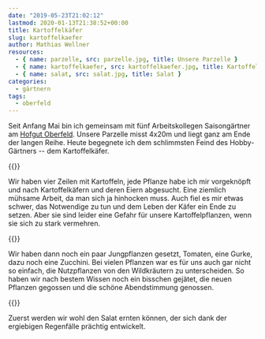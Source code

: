 ```yaml
---
date: "2019-05-23T21:02:12"
lastmod: 2020-01-13T21:38:52+00:00
title: Kartoffelkäfer
slug: kartoffelkaefer
author: Mathias Wellner
resources:
  - { name: parzelle, src: parzelle.jpg, title: Unsere Parzelle }
  - { name: kartoffelkaefer, src: kartoffelkaefer.jpg, title: Kartoffelkäfer }
  - { name: salat, src: salat.jpg, title: Salat }
categories:
  - gärtnern
tags:
  - oberfeld
---
```

Seit Anfang Mai bin ich gemeinsam mit fünf Arbeitskollegen Saisongärtner am [Hofgut Oberfeld](https://www.landwirtschaft-oberfeld.de/startseite.html). Unsere Parzelle misst 4x20m und liegt ganz am Ende der langen Reihe. Heute begegnete ich dem schlimmsten Feind des Hobby-Gärtners -- dem Kartoffelkäfer.
<!--more-->

{{<responsive-image name="kartoffelkaefer">}}

Wir haben vier Zeilen mit Kartoffeln, jede Pflanze habe ich mir vorgeknöpft und nach Kartoffelkäfern und deren Eiern abgesucht. Eine ziemlich mühsame Arbeit, da man sich ja hinhocken muss. Auch fiel es mir etwas schwer, das Notwendige zu tun und dem Leben der Käfer ein Ende zu setzen. Aber sie sind leider eine Gefahr für unsere Kartoffelpflanzen, wenn sie sich zu stark vermehren. 

{{<responsive-image name="parzelle">}}

Wir haben dann noch ein paar Jungpflanzen gesetzt, Tomaten, eine Gurke, dazu noch eine Zucchini. Bei vielen Pflanzen war es für uns auch gar nicht so einfach, die Nutzpflanzen von den Wildkräutern zu unterscheiden. So haben wir nach bestem Wissen noch ein bisschen gejätet, die neuen Pflanzen gegossen und die schöne Abendstimmung genossen. 

{{<responsive-image name="salat">}}

Zuerst werden wir wohl den Salat ernten können, der sich dank der ergiebigen Regenfälle prächtig entwickelt. 